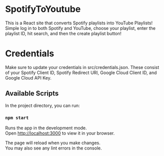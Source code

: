 # SpotifyToYoutube

This is a React site that converts Spotify playlists into YouTube Playlists! Simple log in to both Spotify and YouTube, choose your playlist, enter the playlist ID, hit search, and then the create playlist button!

# Credentials

Make sure to update your credentials in src/credentials.json. These consist of your Spotify Client ID, Spotify Redirect URI, Google Cloud Client ID, and Google Cloud API Key. 

## Available Scripts

In the project directory, you can run:

### `npm start`

Runs the app in the development mode.\
Open [http://localhost:3000](http://localhost:3000) to view it in your browser.

The page will reload when you make changes.\
You may also see any lint errors in the console.